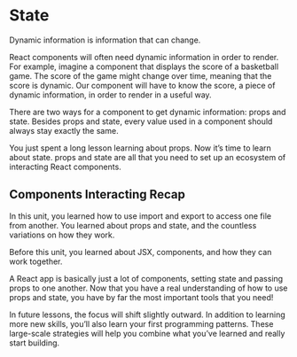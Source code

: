 # State
Dynamic information is information that can change.

React components will often need dynamic information in order to render. For example, imagine a component that displays the score of a basketball game. The score of the game might change over time, meaning that the score is dynamic. Our component will have to know the score, a piece of dynamic information, in order to render in a useful way.

There are two ways for a component to get dynamic information: props and state. Besides props and state, every value used in a component should always stay exactly the same.

You just spent a long lesson learning about props. Now it’s time to learn about state. props and state are all that you need to set up an ecosystem of interacting React components.

## Components Interacting Recap
In this unit, you learned how to use import and export to access one file from another. You learned about props and state, and the countless variations on how they work.

Before this unit, you learned about JSX, components, and how they can work together.

A React app is basically just a lot of components, setting state and passing props to one another. Now that you have a real understanding of how to use props and state, you have by far the most important tools that you need!

In future lessons, the focus will shift slightly outward. In addition to learning more new skills, you’ll also learn your first programming patterns. These large-scale strategies will help you combine what you’ve learned and really start building.